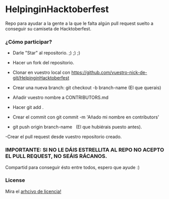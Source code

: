 # HelpinginHacktoberfest
Repo para ayudar a la gente a la que le falta algún pull request suelto a conseguir su camiseta de Hacktoberfest.


### ¿Cómo participar?

- Darle "Star" al repositorio.    ;) ;) ;)
- Hacer un fork del repositorio.
- Clonar en vuestro local con https://github.com/vuestro-nick-de-git/HelpinginHacktoberfest

- Crear una nueva branch: git checkout -b branch-name      (El que querais)
- Añadir vuestro nombre a CONTRIBUTORS.md
- Hacer git add .
- Crear el commit con git commit -m 'Añado mi nombre en contributors'
- git push origin branch-name    (El que hubiérais puesto antes).

-Crear el pull request desde vuestro repositorio creado.

### IMPORTANTE: SI NO LE DÁIS ESTRELLITA AL REPO NO ACEPTO EL PULL REQUEST, NO SEÁIS RÁCANOS.

Compartid para conseguir ésto entre todos, espero que ayude :)

### License

Mira el [arhcivo de licencia!](https://github.com/lulivi/HelpinginHacktoberfest/blob/master/LICENSE)
